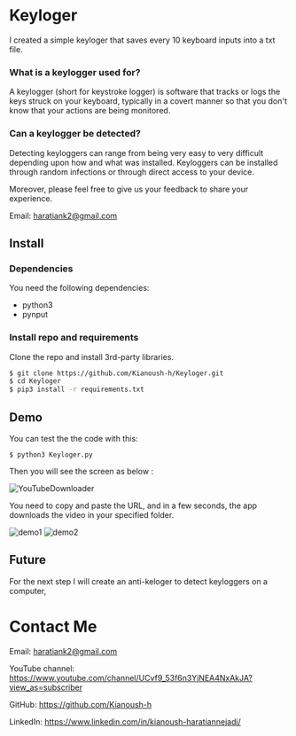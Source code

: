 # Keyloger
 
I created a simple keyloger that saves every 10 keyboard inputs into a txt file.


### What is a keylogger used for?
A keylogger (short for keystroke logger) is software that tracks or logs the keys struck on your keyboard, typically in a covert manner so that you don't know that your actions are being monitored.

### Can a keylogger be detected?
Detecting keyloggers can range from being very easy to very difficult depending upon how and what was installed. Keyloggers can be installed through random infections or through direct access to your device.



Moreover, please feel free to give us your feedback to share your experience.

Email: haratiank2@gmail.com


## Install

### Dependencies

You need the following dependencies:

- python3
- pynput


### Install repo and requirements

Clone the repo and install 3rd-party libraries.

```bash
$ git clone https://github.com/Kianoush-h/Keyloger.git
$ cd Keyloger
$ pip3 install -r requirements.txt
```




## Demo

You can test the the code with this:

```
$ python3 Keyloger.py
```


Then you will see the screen as below :

![YouTubeDownloader](./etcs/YouTubeDownloader.JPG)



You need to copy and paste the URL, and in a few seconds, the app downloads the video in your specified folder.


![demo1](./etcs/demo1.JPG)
![demo2](./etcs/demo2.JPG)



## Future

For the next step I will create an anti-keloger to detect keyloggers on a computer,


# Contact Me

Email: haratiank2@gmail.com

YouTube channel: https://www.youtube.com/channel/UCvf9_53f6n3YjNEA4NxAkJA?view_as=subscriber

GitHub: https://github.com/Kianoush-h

LinkedIn: https://www.linkedin.com/in/kianoush-haratiannejadi/
